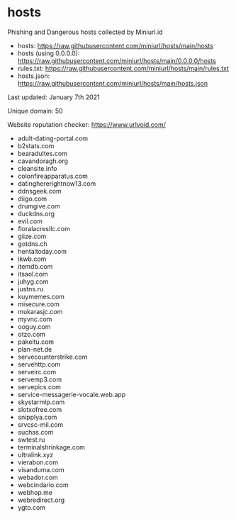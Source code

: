 # hosts
Phishing and Dangerous hosts collected by Miniurl.id

- hosts: https://raw.githubusercontent.com/miniurl/hosts/main/hosts
- hosts (using 0.0.0.0): https://raw.githubusercontent.com/miniurl/hosts/main/0.0.0.0/hosts
- rules.txt: https://raw.githubusercontent.com/miniurl/hosts/main/rules.txt
- hosts.json: https://raw.githubusercontent.com/miniurl/hosts/main/hosts.json

Last updated: January 7th 2021

Unique domain: 50

Website reputation checker: https://www.urlvoid.com/

- adult-dating-portal.com
- b2stats.com
- bearadultes.com
- cavandoragh.org
- cleansite.info
- colonfireapparatus.com
- datinghererightnow13.com
- ddnsgeek.com
- diigo.com
- drumgive.com
- duckdns.org
- evil.com
- floralacresllc.com
- giize.com
- gotdns.ch
- hentaitoday.com
- ikwb.com
- itemdb.com
- itsaol.com
- juhyg.com
- justns.ru
- kuymemes.com
- misecure.com
- mukarasjc.com
- myvnc.com
- ooguy.com
- otzo.com
- pakeitu.com
- plan-net.de
- servecounterstrike.com
- servehttp.com
- serveirc.com
- servemp3.com
- servepics.com
- service-messagerie-vocale.web.app
- skystarmlp.com
- slotxofree.com
- snipplya.com
- srvcsc-mil.com
- suchas.com
- swtest.ru
- terminalshrinkage.com
- ultralink.xyz
- vierabon.com
- visanduma.com
- webador.com
- webcindario.com
- webhop.me
- webredirect.org
- ygto.com
